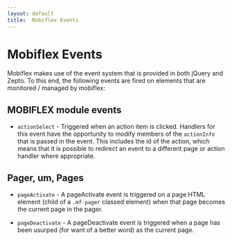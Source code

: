 ```yaml
---
layout: default
title:  Mobiflex Events
---
```


# Mobiflex Events

Mobiflex makes use of the event system that is provided in both jQuery and Zepto.  To this end, the following events are fired on elements that are monitored / managed by mobiflex:

## MOBIFLEX module events

- `actionSelect` - Triggered when an action item is clicked.  Handlers for this event have the opportunity to modify members of the `actionInfo` that is passed in the event.  This includes the id of the action, which means that it is possible to redirect an event to a different page or action handler where appropriate.

## Pager, um, Pages

- `pageActivate` - A pageActivate event is triggered on a page HTML element (child of a `.mf-pager` classed element) when that page becomes the current page in the pager.

- `pageDeactivate` - A pageDeactivate event is triggered when a page has been usurped (for want of a better word) as the current page.


